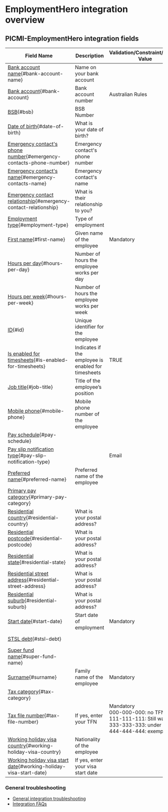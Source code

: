 # EmploymentHero integration overview

## PICMI-EmploymentHero integration fields

| **Field Name**                                                                                         | **Description**                                     | **Validation/Constraint/Default Value**                                                                             | **Source**                |
|--------------------------------------------------------------------------------------------------------|-----------------------------------------------------|---------------------------------------------------------------------------------------------------------------------|---------------------------|
| [Bank account name](#bank-account-name){#bank-account-name}                                            | Name on your bank account                           |                                                                                                                     | Questions                 |
| [Bank account](#bank-account){#bank-account}                                                           | Bank account number                                 | Australian Rules                                                                                                    | Questions                 |
| [BSB](#bsb){#bsb}                                                                                      | BSB Number                                          |                                                                                                                     | Questions                 |
| [Date of birth](#date-of-birth){#date-of-birth}                                                        | What is your date of birth?                         |                                                                                                                     | Questions                 |
| [Emergency contact's phone number](#emergency-contacts-phone-number){#emergency-contacts-phone-number} | Emergency contact's phone number                    |                                                                                                                     | Questions                 |
| [Emergency contact's name](#emergency-contacts-name){#emergency-contacts-name}                         | Emergency contact's name                            |                                                                                                                     | Questions                 |
| [Emergency contact relationship](#emergency-contact-relationship){#emergency-contact-relationship}     | What is their relationship to you?                  |                                                                                                                     | Questions                 |
| [Employment type](#employment-type){#employment-type}                                                  | Type of employment                                  |                                                                                                                     | Integration Configuration |
| [First name](#first-name){#first-name}                                                                 | Given name of the employee                          | Mandatory                                                                                                           | Personal Information      |
| [Hours per day](#hours-per-day){#hours-per-day}                                                        | Number of hours the employee works per day          |                                                                                                                     | Integration Configuration |
| [Hours per week](#hours-per-week){#hours-per-week}                                                     | Number of hours the employee works per week         |                                                                                                                     | Integration Configuration |
| [ID](#id){#id}                                                                                         | Unique identifier for the employee                  |                                                                                                                     | Integration Configuration |
| [Is enabled for timesheets](#is-enabled-for-timesheets){#is-enabled-for-timesheets}                    | Indicates if the employee is enabled for timesheets | TRUE                                                                                                                | Integration Configuration |
| [Job title](#job-title){#job-title}                                                                    | Title of the employee’s position                    |                                                                                                                     | Contract/Job              |
| [Mobile phone](#mobile-phone){#mobile-phone}                                                           | Mobile phone number of the employee                 |                                                                                                                     | Personal Information      |
| [Pay schedule](#pay-schedule){#pay-schedule}                                                           |                                                     |                                                                                                                     | Integration Configuration |
| [Pay slip notification type](#pay-slip-notification-type){#pay-slip-notification-type}                 |                                                     | Email                                                                                                               | Integration Configuration |
| [Preferred name](#preferred-name){#preferred-name}                                                     | Preferred name of the employee                      |                                                                                                                     | Personal Information      |
| [Primary pay category](#primary-pay-category){#primary-pay-category}                                   |                                                     |                                                                                                                     | Integration Configuration |
| [Residential country](#residential-country){#residential-country}                                      | What is your postal address?                        |                                                                                                                     | Questions                 |
| [Residential postcode](#residential-postcode){#residential-postcode}                                   | What is your postal address?                        |                                                                                                                     | Questions                 |
| [Residential state](#residential-state){#residential-state}                                            | What is your postal address?                        |                                                                                                                     | Questions                 |
| [Residential street address](#residential-street-address){#residential-street-address}                 | What is your postal address?                        |                                                                                                                     | Questions                 |
| [Residential suburb](#residential-suburb){#residential-suburb}                                         | What is your postal address?                        |                                                                                                                     | Questions                 |
| [Start date](#start-date){#start-date}                                                                 | Start date of employment                            | Mandatory                                                                                                           | Job                       |
| [STSL debt](#stsl-debt){#stsl-debt}                                                                    |                                                     |                                                                                                                     | Integration Configuration |
| [Super fund name](#super-fund-name){#super-fund-name}                                                  |                                                     |                                                                                                                     | Integration Configuration |
| [Surname](#surname){#surname}                                                                          | Family name of the employee                         | Mandatory                                                                                                           | Personal Information      |
| [Tax category](#tax-category){#tax-category}                                                           |                                                     |                                                                                                                     | Integration Configuration |
| [Tax file number](#tax-file-number){#tax-file-number}                                                  | If yes, enter your TFN                              | Mandatory <br/>000-000-000: no TFN<br>111-111-111: Still waiting<br>333-333-333: under 18<br>444-444-444: exemption | Questions                 |
| [Working holiday visa country](#working-holiday-visa-country){#working-holiday-visa-country}           | Nationality of the employee                         |                                                                                                                     | Personal Information      |
| [Working holiday visa start date](#working-holiday-visa-start-date){#working-holiday-visa-start-date}  | If yes, enter your visa start date                  |                                                                                                                     | Questions                 |

<explanation>

### General troubleshooting

- [General integration troubleshooting](integrations#troubleshooting)
- [Integration FAQs](../faqs#integrations)

</explanation>

